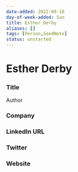 ```yaml
---
date-added: 2022-09-18
day-of-week-added: Sun
title: Esther Derby
aliases: []
tags: [Person,SeedNote]
status: unstarted
---
```


# Esther Derby

### Title
Author

### Company


### LinkedIn URL


### Twitter


### Website






